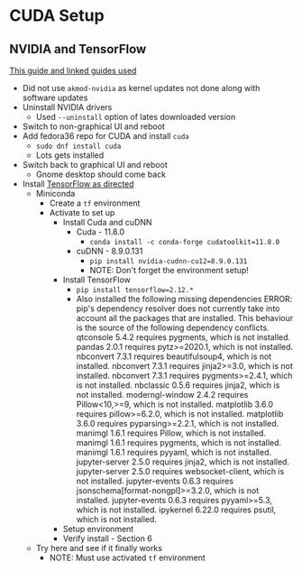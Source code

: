 # CUDA Setup

## NVIDIA and TensorFlow

[This guide and linked guides used](https://gist.github.com/p-karanthaker/e9e1f50457ec7db7ebb4904ca9a9f6de)

- Did not use `akmod-nvidia` as kernel updates not done along with software updates
- Uninstall NVIDIA drivers
  - Used `--uninstall` option of lates downloaded version
- Switch to non-graphical UI and reboot
- Add fedora36 repo for CUDA and install `cuda`
  - `sudo dnf install cuda`
  - Lots gets installed
- Switch back to graphical UI and reboot
  - Gnome desktop should come back
- Install [TensorFlow as directed](https://www.tensorflow.org/install/pip)
  - Miniconda
    - Create a `tf` environment
    - Activate to set up
      - Install Cuda and cuDNN
        - Cuda - 11.8.0
          - `conda install -c conda-forge cudatoolkit=11.8.0`
        - cuDNN - 8.9.0.131
          - `pip install nvidia-cudnn-cu12=8.9.0.131`
          - NOTE: Don't forget the environment setup!
      - Install TensorFlow
        - `pip install tensorflow=2.12.*`
        - Also installed the following missing dependencies
          ERROR: pip's dependency resolver does not currently take into account all the packages that are installed. This behaviour is the source of the following dependency conflicts.
          qtconsole 5.4.2 requires pygments, which is not installed.
          pandas 2.0.1 requires pytz>=2020.1, which is not installed.
          nbconvert 7.3.1 requires beautifulsoup4, which is not installed.
          nbconvert 7.3.1 requires jinja2>=3.0, which is not installed.
          nbconvert 7.3.1 requires pygments>=2.4.1, which is not installed.
          nbclassic 0.5.6 requires jinja2, which is not installed.
          moderngl-window 2.4.2 requires Pillow<10,>=9, which is not installed.
          matplotlib 3.6.0 requires pillow>=6.2.0, which is not installed.
          matplotlib 3.6.0 requires pyparsing>=2.2.1, which is not installed.
          manimgl 1.6.1 requires Pillow, which is not installed.
          manimgl 1.6.1 requires pygments, which is not installed.
          manimgl 1.6.1 requires pyyaml, which is not installed.
          jupyter-server 2.5.0 requires jinja2, which is not installed.
          jupyter-server 2.5.0 requires websocket-client, which is not installed.
          jupyter-events 0.6.3 requires jsonschema[format-nongpl]>=3.2.0, which is not installed.
          jupyter-events 0.6.3 requires pyyaml>=5.3, which is not installed.
          ipykernel 6.22.0 requires psutil, which is not installed.
      - Setup environment
      - Verify install - Section 6
  - Try here and see if it finally works
    - NOTE: Must use activated `tf` environment
